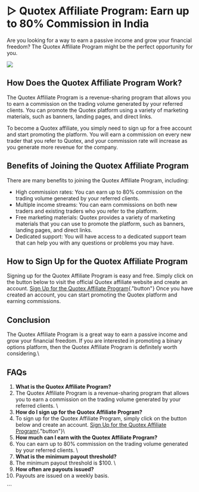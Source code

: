 # ▷ Quotex Affiliate Program: Earn up to 80% Commission in India

Are you looking for a way to earn a passive income and grow your
financial freedom? The Quotex Affiliate Program might be the perfect
opportunity for you.

[![](https://static.quotex.io/files/3_en/300_250.jpg)](https://traff.sbs/brokerqxlid)

## How Does the Quotex Affiliate Program Work?

The Quotex Affiliate Program is a revenue-sharing program that allows
you to earn a commission on the trading volume generated by your
referred clients. You can promote the Quotex platform using a variety of
marketing materials, such as banners, landing pages, and direct links.

To become a Quotex affiliate, you simply need to sign up for a free
account and start promoting the platform. You will earn a commission on
every new trader that you refer to Quotex, and your commission rate will
increase as you generate more revenue for the company.

## Benefits of Joining the Quotex Affiliate Program

There are many benefits to joining the Quotex Affiliate Program,
including:

-   High commission rates: You can earn up to 80% commission on the
    trading volume generated by your referred clients.
-   Multiple income streams: You can earn commissions on both new
    traders and existing traders who you refer to the platform.
-   Free marketing materials: Quotex provides a variety of marketing
    materials that you can use to promote the platform, such as banners,
    landing pages, and direct links.
-   Dedicated support: You will have access to a dedicated support team
    that can help you with any questions or problems you may have.

## How to Sign Up for the Quotex Affiliate Program

Signing up for the Quotex Affiliate Program is easy and free. Simply
click on the button below to visit the official Quotex affiliate website
and create an account. [Sign Up for the Quotex Affiliate
Program](\%22https://traff.sbs/brokerqxsignup\%22){."button"} Once
you have created an account, you can start promoting the Quotex platform
and earning commissions.

## Conclusion

The Quotex Affiliate Program is a great way to earn a passive income and
grow your financial freedom. If you are interested in promoting a binary
options platform, then the Quotex Affiliate Program is definitely worth
considering.\

## FAQs

1.  **What is the Quotex Affiliate Program?**
2.  The Quotex Affiliate Program is a revenue-sharing program that
    allows you to earn a commission on the trading volume generated by
    your referred clients.
    \
3.  **How do I sign up for the Quotex Affiliate Program?**
4.  To sign up for the Quotex Affiliate Program, simply click on the
    button below and create an account.
    [Sign Up for the Quotex Affiliate
    Program](\%22https://traff.sbs/brokerqxsignup\%22){."button"}\
5.  **How much can I earn with the Quotex Affiliate Program?**
6.  You can earn up to 80% commission on the trading volume generated by
    your referred clients.
    \
7.  **What is the minimum payout threshold?**
8.  The minimum payout threshold is \$100.
    \
9.  **How often are payouts issued?**
10. Payouts are issued on a weekly basis.

\`\`\`

